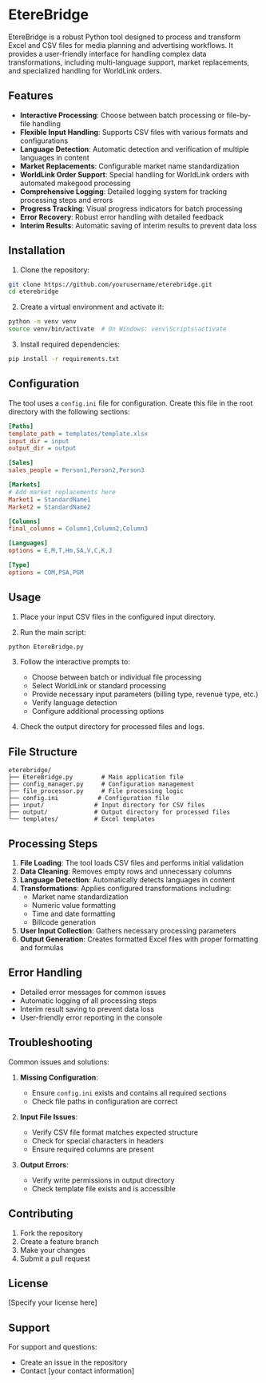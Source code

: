 # EtereBridge

EtereBridge is a robust Python tool designed to process and transform Excel and CSV files for media planning and advertising workflows. It provides a user-friendly interface for handling complex data transformations, including multi-language support, market replacements, and specialized handling for WorldLink orders.

## Features

- **Interactive Processing**: Choose between batch processing or file-by-file handling
- **Flexible Input Handling**: Supports CSV files with various formats and configurations
- **Language Detection**: Automatic detection and verification of multiple languages in content
- **Market Replacements**: Configurable market name standardization
- **WorldLink Order Support**: Special handling for WorldLink orders with automated makegood processing
- **Comprehensive Logging**: Detailed logging system for tracking processing steps and errors
- **Progress Tracking**: Visual progress indicators for batch processing
- **Error Recovery**: Robust error handling with detailed feedback
- **Interim Results**: Automatic saving of interim results to prevent data loss

## Installation

1. Clone the repository:
```bash
git clone https://github.com/yourusername/eterebridge.git
cd eterebridge
```

2. Create a virtual environment and activate it:
```bash
python -m venv venv
source venv/bin/activate  # On Windows: venv\Scripts\activate
```

3. Install required dependencies:
```bash
pip install -r requirements.txt
```

## Configuration

The tool uses a `config.ini` file for configuration. Create this file in the root directory with the following sections:

```ini
[Paths]
template_path = templates/template.xlsx
input_dir = input
output_dir = output

[Sales]
sales_people = Person1,Person2,Person3

[Markets]
# Add market replacements here
Market1 = StandardName1
Market2 = StandardName2

[Columns]
final_columns = Column1,Column2,Column3

[Languages]
options = E,M,T,Hm,SA,V,C,K,J

[Type]
options = COM,PSA,PGM
```

## Usage

1. Place your input CSV files in the configured input directory.

2. Run the main script:
```bash
python EtereBridge.py
```

3. Follow the interactive prompts to:
   - Choose between batch or individual file processing
   - Select WorldLink or standard processing
   - Provide necessary input parameters (billing type, revenue type, etc.)
   - Verify language detection
   - Configure additional processing options

4. Check the output directory for processed files and logs.

## File Structure

```
eterebridge/
├── EtereBridge.py        # Main application file
├── config_manager.py     # Configuration management
├── file_processor.py     # File processing logic
├── config.ini           # Configuration file
├── input/              # Input directory for CSV files
├── output/             # Output directory for processed files
└── templates/          # Excel templates
```

## Processing Steps

1. **File Loading**: The tool loads CSV files and performs initial validation
2. **Data Cleaning**: Removes empty rows and unnecessary columns
3. **Language Detection**: Automatically detects languages in content
4. **Transformations**: Applies configured transformations including:
   - Market name standardization
   - Numeric value formatting
   - Time and date formatting
   - Billcode generation
5. **User Input Collection**: Gathers necessary processing parameters
6. **Output Generation**: Creates formatted Excel files with proper formatting and formulas

## Error Handling

- Detailed error messages for common issues
- Automatic logging of all processing steps
- Interim result saving to prevent data loss
- User-friendly error reporting in the console

## Troubleshooting

Common issues and solutions:

1. **Missing Configuration**:
   - Ensure `config.ini` exists and contains all required sections
   - Check file paths in configuration are correct

2. **Input File Issues**:
   - Verify CSV file format matches expected structure
   - Check for special characters in headers
   - Ensure required columns are present

3. **Output Errors**:
   - Verify write permissions in output directory
   - Check template file exists and is accessible

## Contributing

1. Fork the repository
2. Create a feature branch
3. Make your changes
4. Submit a pull request

## License

[Specify your license here]

## Support

For support and questions:
- Create an issue in the repository
- Contact [your contact information]
